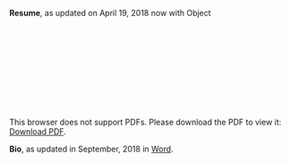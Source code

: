 **Resume**, as updated on April 19, 2018 now with Object

<object data="https://github.com/zire/resume/blob/master/Resume_Herbert%20Yang%2020180419.pdf" type="application/pdf" width="700px" height="700px">
    <embed src="https://github.com/zire/resume/blob/master/Resume_Herbert%20Yang%2020180419.pdf">
        <p>This browser does not support PDFs. Please download the PDF to view it: <a href="https://github.com/zire/resume/blob/master/Resume_Herbert%20Yang%2020180419.pdf">Download PDF</a>.</p>
    </embed>
</object>


**Bio**, as updated in September, 2018 in [Word](https://github.com/zire/resume/blob/master/Herbert%20Yang_Bio_201809.docx). 